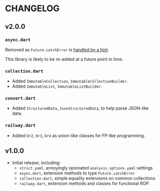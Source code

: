 # CHANGELOG

## v2.0.0

### `async.dart`

Removed as `Future.catchError` is [handled by a hint](https://dart.dev/tools/diagnostic-messages#argument_type_not_assignable_to_error_handler).

This library is likely to be re-added at a future point in time.

### `collection.dart`

- Added `ImmutableCollection`, `ImmutableCollectionBuilder`.
- Added `ImmutableList`, `ImmutableListBuilder`.

### `convert.dart`

- Added `StructuredData`, `JsonStructuredData`, to help parse JSON-like data.

### `railway.dart`

- Added `Or2`, `Or3`, `Or4` as union-like classes for FP-like programming.

## v1.0.0

- Initial release, including:
  - `strict.yaml`, annoyingly opionated `analysis_options.yaml` settings
  - `async.dart`, extension methods to type `Future.catchError`
  - `collection.dart`, simple equality extensions on common collections
  - `railway.dart`, extension methods and classes for functional ROP.
